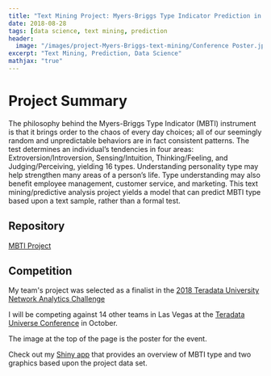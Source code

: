 ```yaml
---
title: "Text Mining Project: Myers-Briggs Type Indicator Prediction in R using Message Board Posts"
date: 2018-08-28
tags: [data science, text mining, prediction
header:
  image: "/images/project-Myers-Briggs-text-mining/Conference Poster.jpg"
excerpt: "Text Mining, Prediction, Data Science"
mathjax: "true"
---
```


# Project Summary
The philosophy behind the Myers-Briggs Type Indicator (MBTI) instrument is that it brings order to the chaos of every day choices; all of our seemingly random and unpredictable behaviors are in fact consistent patterns. The test determines an individual’s tendencies in four areas: Extroversion/Introversion, Sensing/Intuition, Thinking/Feeling, and Judging/Perceiving, yielding 16 types.
Understanding personality type may help strengthen many areas of a person’s life. Type understanding may also benefit employee management, customer service, and marketing.
This text mining/predictive analysis project yields a model that can predict MBTI type based upon a text sample, rather than a formal test.

## Repository
 [MBTI Project](https://github.com/RonnieSchneider/MBTI_Prediction_R_Project/)

## Competition

My team's project was selected as a finalist in the [2018 Teradata University Network Analytics Challenge](https://www.teradatauniversitynetwork.com/Community/Student-Competitions/2018/2018-TUN-Challenge-Finalists)

 I will be competing against 14 other teams in Las Vegas at the [Teradata Universe Conference](https://analyticsuniverse.teradata.com/) in October.

The image at the top of the page is the poster for the event.

Check out my [Shiny app](https://ronnieschneider.shinyapps.io/MBTI_prediction_Shiny/) that provides an overview of MBTI type and two graphics based upon the project data set.
